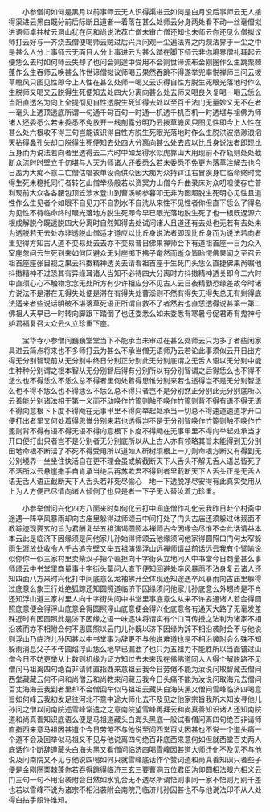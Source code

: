 <!-- { "loadSidebar": true } -->
　　小参僧问如何是黑月以前事师云无人识得渠进云如何是白月没后事师云无人接得渠进云黑白既分前后际断且道者一着落在甚么处师云分身两处看不动一丝毫僧拟进语师卓拄杖云洞山犹在问和尚说法荐亡僧未审亡僧还知也未师云你还见么僧拟议师打云好与一齐烧去僧便喝师云贼过后兴兵问观一尘遍法界之内观法界于一尘之中是甚么人分上事师云无面目人分上事进云为甚么踏在脚下师云非你境界僧礼拜起云便恁么去时如何师云失却了也问会则途中受用不会则世谛流布金刚圈作么生跳栗棘蓬作么生吞师云唤甚么作世谛僧拟议师喝云果然吞跳不得遂举兜率悦禅师三问云拨草瞻风只图见性即今上人性在甚么处师一喝又云识得自性方脱生死眼光落地时作么生脱师又喝又云脱得生死便知去处四大分离向甚么处去师又喝良久复喝一喝云恁么当阳直透名为向上全提彻见自性透脱生死知得去处以至百千法门无量妙义无不在者一毫头上透顶透底所谓一句通千句百句一时通一机透千机百机一时透堪与祖佛为师诸人还委悉么若未委悉不免放开一线剖露分明乃云拨草瞻风只图见性即今上人性在甚么处六根收不得三句岂能该识得自性方脱生死眼光落地时作么生脱洪波浩渺浪滔天拈得鼻孔失却口脱得生死便知去处四大分离向甚么处去应以比丘身说法者即现比丘身而为说法若向者里透得去二六时中如龙得水似虎靠山大用现前不存轨则处处截断众流时时壁立千仞堪与人天为师诸人还委悉么若未委悉不免更为落草注解去也今日盖为大痴不意二亡僧估唱衣单设斋供众因大痴为众持钵江右冒疾身亡临命终时觉得生死未稳托同行者转乞山僧举扬般若以资冥力山僧今升曲录床对众叨呾使存亡普利现前大众各各腰包顶笠涉水登山到曹溪朝参暮叩无非为图超脱生死明心见性且道性作么生见者个如眼不自见刀不自割水不自洗从来性不见性者你但直下恁么了得名为见性不待临命终时眼光落地方脱生死即今早已眼光落地脱生死了也一根既返源六根成解脱今既透脱四大分离时自然知得去处试问诸人且道还有去处也无若有去处未为透脱若无去处亦非透脱山僧适才道应以比丘身说法者即现比丘身而为说法若向者里见得方知古人道不变易处去去亦不变易昔日佛果禅师会下有道祖首座一日为众入室座忽问云生死到来如何回避众无对座掷下拂子奄然而逝众皆眙愕佛果闻之至召云祖首座座张目视之果云抖擞精神透关去请看祖首座于生死门头恁么直捷佛果尚嘱他抖擞精神不过恐其有异缘耳诸人当知不必待四大分离时方抖擞精神透关即今二六时中直须心心不触物念念无处所方有少许相应分不见古人云日夜精勤恐缘差故今时诸方说法不是滞在无得失处便是滞在有得失处曹溪则不然有得失无得失总无有剩得底法适来者些说话明破不堪落草死语正所谓自救不了者然若也直恁透得说甚第一第二佛祖人天早已一时转向脚跟下踏倒了也还委悉么如未委悉有寒暑兮促君寿有鬼神兮妒君福复召大众云久立珍重下座。

　　宝华寺小参僧问巍巍堂堂当下不能承当未审过在甚么处师云只为多了者些闲家具进云简点将来也不多师打云为甚么不承当僧无语师乃云若论此事须似云开日出方得无分别智现前从无分别中终日分别正分别此无分别底谓之无舌人语以无分别中能生种种分别谓之根本智从无分别智后得有分别所以有分别智谓之后得恁么也不得不恁么也不得恁么不恁么总不得者里何处着得思惟分别来若也透得岂不是无分别智恁么也不得不恁么也不得恁么不恁么总不得只者岂不是分别然正分别此无分别底所以云善能分别诸法相于第一义而不动唤作竹篦则触不唤作竹篦则背不得有语不得无语不得向意根下卜度不得飏在无事甲里不得向举起处承当一切总不得速道速道才开口便打出者里又何处着得思惟分别来若也透得岂不是无分别智唤作竹篦则触不唤作竹篦则背不得有语不得无语不得向意根下卜度不得飏在无事甲里不得向举起处承当才开口便打出只者岂不是分别者无分别底所以从上古人亦有领略其旨未能得到无分别田地命根不断活了不死不得受用所以道如人斫树须根上一刀则命根方断又有得到无分别境界一坐坐住快活自在更不理会虽或解截断天下人舌头不解无舌人语总皆死了不活所以云悬崖撒手自肯承当绝后再苏欺君不得到者里截断天下人舌头正是无舌人语无舌人语正截断天下人舌头若非死尽偷心　地一下透脱净尽安得有此真实受用从上为人方便已尽情向诸人倾倒了也只是者一下子无人替汝着力珍重。

　　小参举僧问兴化四方八面来时如何化云打中间底僧作礼化云我昨日赴个村斋中途遇一阵卒风暴雨却向古庙里躲得过师颂云中间打处了门头古庙还须躲过休觌面不教踪迹现要玄的旨为君酬复举五祖演谒圆照本禅师古今因缘会尽惟不会此话请益本本云此是临济下因缘须是问他家儿孙始得师颂云他缘须问他家得圆照口门何太窄躲雨生涯放处收令人千古追完壁又举五祖演谒浮山远禅师请益前话远云我有个譬喻说似你你一似三家村里卖柴汉子把个匾担向十字街头立地问人中书堂今日商量甚么事师颂云中书堂里商量事十字街头莫问人直下便知回避处卒风暴雨不沾身复云诸人还知四面八方来时兴化打中间底意么龙袖拂开全体现还知途遇卒风暴雨向古庙里躲得过底意么象王行处绝狐踪还知圆照道临济下因缘须问他家儿孙底意么外甥终是不肖还知浮山道三家村里人向十字街头问中书堂里事底意么从来不许妄通诸人若会得圆照底意便会得浮山底意会得圆照浮山底意便会得兴化底意各有通天大路了无毫发差殊近时有因圆照此是济下因缘之语一味逐块将谓实有个口耳传授之法判为诸家不相沿袭而亦不相附会何不思圆照以云门儿孙既以济下因缘为辞不相沿袭附会不与他说则浮山乃临济儿孙因甚以中书堂事为辞更不与他说难道也是不相沿袭附会么殊不知躲雨消息父子不传圆焰浮山恁么地早已漏泄了也只为五祖力不能胜所以当面错过山僧今日不妨更举从上数则机缘为证方知过去未来现在佛佛道同人人得个解脱路不见僧问马祖离四句绝百非请师直指西来意祖云我今日劳倦不能为汝说问取智藏去僧问西堂藏藏云何不问和尚僧云和尚教来问藏云我今日头痛不能为汝说问取海兄去僧问百丈海海云我到者里却不会僧回举似马祖祖云藏头白海头黑又僧问雪峰临济四喝意旨如何峰云我初发足往河北不意中途大师化去不及见之他家宗旨我所未知汝寻他儿孙问之僧以问南院述雪峰常遣之之意南院望雪峰再拜云和尚真善知识诸人还知南院道和尚真善知识底语么便是马祖道藏头白海头黑底一般试看僧问离四句绝百非请师直指西来意马祖因甚道个今日劳倦不与他说至问西堂百丈因甚也不说一个道头痛一个道不会及回举似马祖又不见与他说离四句绝百非底西来意何如但就西堂百丈两人底话作个断辞道藏头白海头黑又看僧问临济四喝雪峰因甚道大师迁化不及见不与他说及问南院又不见与他说四喝如何只就雪峰底话作个赞词道和尚真善知识只者些子便是金刚圈栗棘蓬你若吞得跳得临济三玄三要曹洞五位君臣沩仰圆相法眼六相义云门三句一句不用沿袭附会自然如水乳合无不透尽所谓悟则事同一家不悟则万别千差也若以雪峰不说为诸宗不相沿袭附会南院乃临济儿孙因甚也不与他说法印不从人处得白拈手段许谁知。

